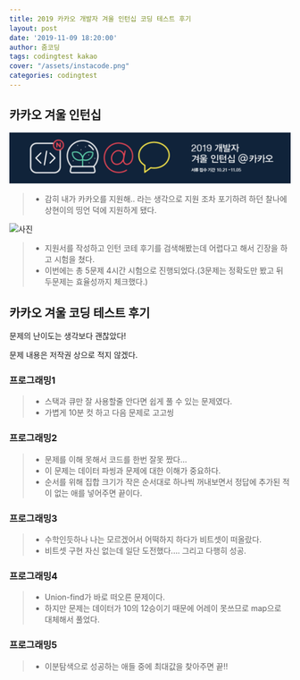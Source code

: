 ```yaml
---
title: 2019 카카오 개발자 겨울 인턴십 코딩 테스트 후기
layout: post
date: '2019-11-09 18:20:00'
author: 줌코딩
tags: codingtest kakao
cover: "/assets/instacode.png"
categories: codingtest
---
```


## 카카오 겨울 인턴십

![사진](/assets/2019-kakao-intern-1.png)

>* 감히 내가 카카오를 지원해.. 라는 생각으로 지원 조차 포기하려 하던 찰나에 상현이의 띵언 덕에 지원하게 됐다.

![사진](/assets/2019-kakao-intern-2.jpeg)

>* 지원서를 작성하고 인턴 코테 후기를 검색해봤는데 어렵다고 해서 긴장을 하고 시험을 쳤다.
>* 이번에는 총 5문제 4시간 시험으로 진행되었다.(3문제는 정확도만 봤고 뒤 두문제는 효율성까지 체크했다.)

## 카카오 겨울 코딩 테스트 후기

문제의 난이도는 생각보다 괜찮았다!

문제 내용은 저작권 상으로 적지 않겠다.

### 프로그래밍1

>* 스택과 큐만 잘 사용할줄 안다면 쉽게 풀 수 있는 문제였다.
>* 가볍게 10분 컷 하고 다음 문제로 고고씽

### 프로그래밍2

>* 문제를 이해 못해서 코드를 한번 잘못 짰다...
>* 이 문제는 데이터 파씽과 문제에 대한 이해가 중요하다.
>* 순서를 위해 집합 크기가 작은 순서대로 하나씩 꺼내보면서 정답에 추가된 적이 없는 애를 넣어주면 끝이다.

### 프로그래밍3

>* 수학인듯하나 나는 모르겠어서 어떡하지 하다가 비트셋이 떠올랐다.
>* 비트셋 구현 자신 없는데 일단 도전했다.... 그리고 다행히 성공.

### 프로그래밍4

>* Union-find가 바로 떠오른 문제이다.
>* 하지만 문제는 데이터가 10의 12승이기 때문에 어레이 못쓰므로 map으로 대체해서 풀었다.

### 프로그래밍5

>* 이분탐색으로 성공하는 애들 중에 최대값을 찾아주면 끝!!
